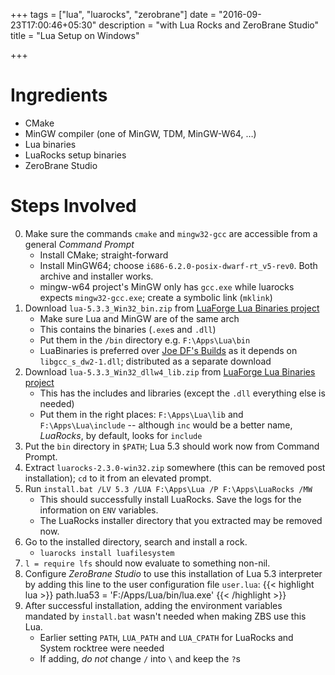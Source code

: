 +++
tags = ["lua", "luarocks", "zerobrane"]
date = "2016-09-23T17:00:46+05:30"
description = "with Lua Rocks and ZeroBrane Studio"
title = "Lua Setup on Windows"

+++

# Ingredients

* CMake
* MinGW compiler (one of MinGW, TDM, MinGW-W64, …)
* Lua binaries
* LuaRocks setup binaries
* ZeroBrane Studio

# Steps Involved

0. Make sure the commands `cmake` and `mingw32-gcc` are accessible from a general _Command Prompt_
    + Install CMake; straight-forward
    + Install MinGW64; choose `i686-6.2.0-posix-dwarf-rt_v5-rev0`.  Both archive and installer works.
    + mingw-w64 project's MinGW only has `gcc.exe` while luarocks expects `mingw32-gcc.exe`; create a symbolic link (`mklink`)
1. Download `lua-5.3.3_Win32_bin.zip` from [LuaForge Lua Binaries project][]
    + Make sure Lua and MinGW are of the same arch
    + This contains the binaries (`.exe`s and `.dll`)
    + Put them in the `/bin` directory e.g. `F:\Apps\Lua\bin`
    + LuaBinaries is preferred over [Joe DF's Builds][] as it depends on `libgcc_s_dw2-1.dll`; distributed as a separate download
2. Download `lua-5.3.3_Win32_dllw4_lib.zip` from [LuaForge Lua Binaries project][]
    + This has the includes and libraries (except the `.dll` everything else is needed)
    + Put them in the right places: `F:\Apps\Lua\lib` and `F:\Apps\Lua\include` -- although `inc` would be a better name, _LuaRocks_, by default, looks for `include`
3. Put the `bin` directory in `$PATH`; Lua 5.3 should work now from Command Prompt.
4. Extract `luarocks-2.3.0-win32.zip` somewhere (this can be removed post installation); `cd` to it from an elevated prompt.
5. Run `install.bat /LV 5.3 /LUA F:\Apps\Lua /P F:\Apps\LuaRocks /MW`
    + This should successfully install LuaRocks. Save the logs for the information on `ENV` variables.
    + The LuaRocks installer directory that you extracted may be removed now.
6. Go to the installed directory, search and install a rock.
    + `luarocks install luafilesystem`
7. `l = require lfs` should now evaluate to something non-nil.
8. Configure *ZeroBrane Studio* to use this installation of Lua 5.3 interpreter by adding this line to the user configuration file `user.lua`:
{{< highlight lua >}}
path.lua53 = 'F:/Apps/Lua/bin/lua.exe'
{{< /highlight >}}
9. After successful installation, adding the environment variables mandated by `install.bat` wasn't needed when making ZBS use this Lua.
    + Earlier setting `PATH`, `LUA_PATH` and `LUA_CPATH` for LuaRocks and System rocktree were needed
    + If adding, *do not* change `/` into `\` and keep the `?`s

[LuaForge Lua Binaries project]: http://luabinaries.luaforge.net/
[Joe DF's Builds]: http://joedf.users.sourceforge.net/luabuilds/

